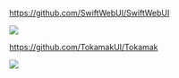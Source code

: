 https://github.com/SwiftWebUI/SwiftWebUI

![](https://camo.githubusercontent.com/181e41313d223a62da45da7e6705702d346d2fde1058abba10a48434807265e5/68747470733a2f2f7a65657a6964652e636f6d2f696d672f41766f6361646f436f756e7465722e676966)

https://github.com/TokamakUI/Tokamak

![](https://github.com/TokamakUI/Tokamak/raw/main/Sources/TokamakDemo/logo-header.png)

